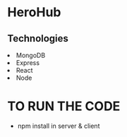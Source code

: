 # HeroHub

## Technologies

<li>MongoDB</li>
<li>Express</li>
<li>React</li>
<li>Node</li>

# TO RUN THE CODE

- npm install in server & client
